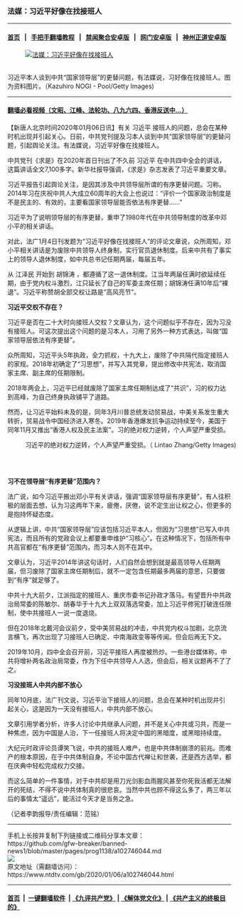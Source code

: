 ### 法媒：习近平好像在找接班人
------------------------

#### [首页](https://github.com/gfw-breaker/banned-news1/blob/master/README.md) &nbsp;&nbsp;|&nbsp;&nbsp; [手把手翻墙教程](https://github.com/gfw-breaker/guides/wiki) &nbsp;&nbsp;|&nbsp;&nbsp; [禁闻聚合安卓版](https://github.com/gfw-breaker/bn-android) &nbsp;&nbsp;|&nbsp;&nbsp; [网门安卓版](https://github.com/oGate2/oGate) &nbsp;&nbsp;|&nbsp;&nbsp; [神州正道安卓版](https://github.com/SzzdOgate/update) 



<div><div class="featured_image">
 <a href="https://i.ntdtv.com/assets/uploads/2020/01/GettyImages-1158967557-800x450-1.jpg" target="_blank">
  <figure>
   <img alt="法媒：习近平好像在找接班人" src="https://i.ntdtv.com/assets/uploads/2020/01/GettyImages-1158967557-800x450-1.jpg"/>
  </figure><br/>
 </a>
 <span class="caption">
  习近平本人谈到中共“国家领导层”的更替问题，有法媒说，习好像在找接班人。图为资料图片。（Kazuhiro NOGI - Pool/Getty Images)
 </span>
</div>
</div><hr/>

#### [翻墙必看视频（文昭、江峰、法轮功、八九六四、香港反送中...）](http://167.172.214.107/home.html)

<div><div class="post_content" itemprop="articleBody">
 <p>
  【新唐人北京时间2020年01月06日讯】有关
  <ok href="https://www.ntdtv.com/gb/习近平.htm">
   习近平
  </ok>
  接班人的问题，总会在某种时机出现并引起关心。日前，中共党刊提及习本人谈到中共“国家领导层”的更替问题，引起舆论关注。有法媒说，习近平好像在找接班人。
 </p>
 <p>
  中共党刊《求是》在2020年首日刊出了不久前
  <ok href="https://www.ntdtv.com/gb/习近平.htm">
   习近平
  </ok>
  在中共四中全会的讲话，这篇讲话全文7,100多字。新华社报导强调，《求是》杂志发表了习近平重要文章。
 </p>
 <p>
  习近平报告引起舆论关注，是因其涉及中共领导层所谓的有序更替问题。习称。2014年习在庆祝中共人大成立60周年的大会上也说过：“评价一个国家政治制度是不是民主的、有效的，主要看国家领导层能否依法有序更替……”
 </p>
 <p>
  习近平为了说明领导层的有序更替，重申了1980年代在中共领导制度的改革中邓小平的相关讲话。
 </p>
 <p>
  对此，法广1月4日刊发题为“习近平好像在找接班人”的评论文章说，众所周知，邓小平相关讲话是为废除中共领导人终身制，实行官员退休制度。后来中共有了事实上的领导人退休制度，如中共总书记任期两届，每届五年。
 </p>
 <p>
  从
  <ok href="https://www.ntdtv.com/gb/江泽民.htm">
   江泽民
  </ok>
  开始到
  <ok href="https://www.ntdtv.com/gb/胡锦涛.htm">
   胡锦涛
  </ok>
  ，都遵循了这一退休制度。江当年两届任满时欲延续任期，由于党内权斗激烈，江只延长了自己的军委主席任期；胡锦涛任满10年后“裸退”。习近平称赞胡全部交权让路是“高风亮节”。
 </p>
 <p>
  <strong>
   习近平交权不存在？
  </strong>
 </p>
 <p>
  习近平是否在二十大时向接班人交权？文章认为，这个问题似乎不存在，因为习没有接班人。可这次提出这个问题的是习本人，习用了另外一种方式表达，叫做“国家领导层依法有序更替”。
 </p>
 <p>
  众所周知，习近平头5年执政，全力抓权，十九大上，废除了中共隔代指定接班人的家规。2018年初确定了“习思想”，并写入其党章，提出修改中共宪法，取消国家主席、副主席的任期限制。
 </p>
 <p>
  2018年两会上，习近平已经就废除了国家主席任期制达成了“共识”，习的权力达到高峰，为自己终身执政铺平了道路。
 </p>
 <p>
  然而，让习近平始料未及的是，同年3月川普总统发动贸易战，中美关系发生重大转折，贸易战令中国经济进入寒冬。2019年香港爆发抗争运动持续至今，美国于同年11月又推出“香港人权及民主法案”。习的绝对权力逆转，个人声望严重受损。
 </p>
 <figure class="wp-caption alignnone" id="attachment_102708952" style="width: 600px">
  <ok href="https://i.ntdtv.com/assets/uploads/2019/11/p9159371a822991100.jpg">
   <img alt="" class="size-medium wp-image-102708952" src="https://i.ntdtv.com/assets/uploads/2019/11/p9159371a822991100-600x338.jpg"/>
  </ok>
  <br/><figcaption class="wp-caption-text">
   习近平的绝对权力逆转，个人声望严重受损。（ Lintao Zhang/Getty Images)
  </figcaption><br/>
 </figure><br/>
 <p>
  <strong>
   习不在领导层“有序更替”范围内？
  </strong>
 </p>
 <p>
  法广说，如今习近平搬出邓小平有关讲话，强调“国家领导层有序更替”，有人往积极的层面去想，认为习这两年下来，疲倦，厌倦，说不定生出让权之心，但更多的是抱持怀疑态度。
 </p>
 <p>
  从逻辑上讲，中共“国家领导层”应该包括习近平本人，但因为“习思想”已写入中共宪法，而且所有的党政会议上都要重申维护“习核心”。在这种情况下，包括所有中共高官都在“有序更替”范围内，而习本人则不在其中。
 </p>
 <p>
  文章认为，习近平2014年讲这句话时，人们自然会想到就是最高领导人任期两届，但习废除了国家主席任期制后，就不一定包含任期最多两届的意思，只要做到“有序”就足够了。
 </p>
 <p>
  中共十九大前夕，江派指定的接班人、重庆市委书记孙政才落马。有望晋升中共政治局常委的陈敏尔、胡春华于十九大上双双落选常委，加上习近平修宪打破连任限制，使中共接班人一说一度退烧。
 </p>
 <p>
  但在2018年北戴河会议前夕，受中美贸易战的冲击，中共党内权斗加剧，北京流言横飞，再次出现了习接班人已确定、中南海政变等等传闻。但会后再无下文。
 </p>
 <p>
  2019年10月，四中全会召开前，习近平接班人再度被热炒。一些港台媒体称，中共将增补两名政治局常委，作为下任中共领导人人选，但会后，相关议题再不了了之。
 </p>
 <p>
  <strong>
   习没接班人中共内部不放心
  </strong>
 </p>
 <p>
  同年10月底，法广刊文说，习近平治下接班人的问题，总会在某种时机出现并引起关心，这是因为一天没有接班人，中共内部不放心。
 </p>
 <p>
  文章引用学者分析，许多人讨论中共继承人问题，并不是关心中共或习共，而是一种焦虑，因为中国是人治，下一任接班人将决定中国的黑暗度，或黑暗持续度。
 </p>
 <p>
  大纪元时政评论员谭笑飞说，中共的接班人难产，也是中共体制崩溃的前兆。而难产的根本原因，在于中共体制自身。不论中国古代禅让和世袭，还是西方选举，都在庆典中轻松完成权力交接。
 </p>
 <p>
  而这么简单的一件事情，对于中共却是用刀光剑影血雨腥风甚至你死我活都无法解开的死结，不得不说中共体制真的很悲哀。当然中共也顾不得这么多了，两三年以后的事情太“遥远”，能活过今天才是当务之急。
 </p>
 <p>
  （记者李韵报导/责任编辑：范铭）
 </p>
 <div class="single_ad">
 </div>
</div>
</div>
<hr/>
手机上长按并复制下列链接或二维码分享本文章：<br/>
https://github.com/gfw-breaker/banned-news1/blob/master/pages/prog1138/a102746044.md <br/>
<a href='https://github.com/gfw-breaker/banned-news1/blob/master/pages/prog1138/a102746044.md'><img src='https://github.com/gfw-breaker/banned-news1/blob/master/pages/prog1138/a102746044.md.png'/></a> <br/>
原文地址（需翻墙访问）：https://www.ntdtv.com/gb/2020/01/06/a102746044.html


------------------------
#### [首页](https://github.com/gfw-breaker/banned-news1/blob/master/README.md) &nbsp;|&nbsp; [一键翻墙软件](https://github.com/gfw-breaker/nogfw/blob/master/README.md) &nbsp;| [《九评共产党》](https://github.com/gfw-breaker/9ping.md/blob/master/README.md#九评之一评共产党是什么) | [《解体党文化》](https://github.com/gfw-breaker/jtdwh.md/blob/master/README.md) | [《共产主义的终极目的》](https://github.com/gfw-breaker/gczydzjmd.md/blob/master/README.md)


<img src='http://gfw-breaker.win/banned-news/pages/prog1138/a102746044.md' width='0px' height='0px'/>